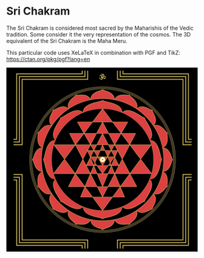# Sri Chakram
 
The Sri Chakram is considered most sacred by the Maharishis of the Vedic tradition. Some consider it the very representation of the cosmos. The 3D equivalent of the Sri Chakram is the Maha Meru. 

This particular code uses XeLaTeX in combination with PGF and TikZ: https://ctan.org/pkg/pgf?lang=en


![Sri Chakram with Dark Theme](https://github.com/vivek-dg/sriChakram/blob/main/sriChakram.jpg)
